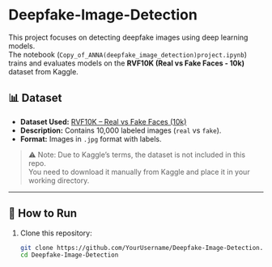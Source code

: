 # Deepfake-Image-Detection

This project focuses on detecting deepfake images using deep learning models.  
The notebook (`Copy_of_ANNA(deepfake_image_detection)project.ipynb`) trains and evaluates models on the **RVF10K (Real vs Fake Faces - 10k)** dataset from Kaggle.




## 📊 Dataset
- **Dataset Used:** [RVF10K – Real vs Fake Faces (10k)](https://www.kaggle.com/datasets)
- **Description:** Contains 10,000 labeled images (`real` vs `fake`).
- **Format:** Images in `.jpg` format with labels.

> ⚠️ Note: Due to Kaggle’s terms, the dataset is not included in this repo.  
You need to download it manually from Kaggle and place it in your working directory.

---

## 🚀 How to Run
1. Clone this repository:
   ```bash
   git clone https://github.com/YourUsername/Deepfake-Image-Detection.git
   cd Deepfake-Image-Detection
